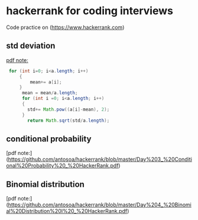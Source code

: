 # hackerrank for coding interviews
Code practice on (https://www.hackerrank.com)

## std deviation
[pdf note:](https://github.com/antosoa/hackerrank/blob/master/Standard-Deviation)

```java
 for (int i=0; i<a.length; i++)
     {
         mean+= a[i];
     }
      mean = mean/a.length;
      for (int i =0; i<a.length; i++)
      {
        std+= Math.pow((a[i]-mean), 2);
      }
        return Math.sqrt(std/a.length); 
```

## conditional probability
[pdf note:] (https://github.com/antosoa/hackerrank/blob/master/Day%203_%20Conditional%20Probability%20_%20HackerRank.pdf)

## Binomial distribution
[pdf note:] (https://github.com/antosoa/hackerrank/blob/master/Day%204_%20Binomial%20Distribution%20I%20_%20HackerRank.pdf)

